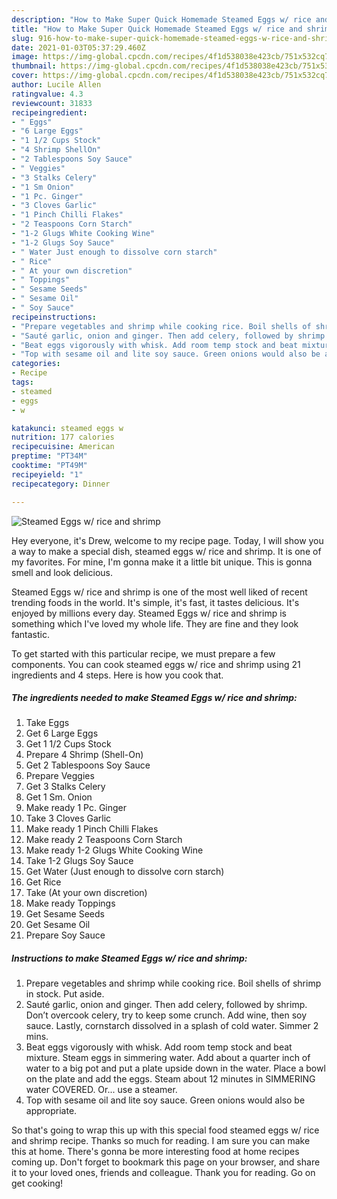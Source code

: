 ```yaml
---
description: "How to Make Super Quick Homemade Steamed Eggs w/ rice and shrimp"
title: "How to Make Super Quick Homemade Steamed Eggs w/ rice and shrimp"
slug: 916-how-to-make-super-quick-homemade-steamed-eggs-w-rice-and-shrimp
date: 2021-01-03T05:37:29.460Z
image: https://img-global.cpcdn.com/recipes/4f1d538038e423cb/751x532cq70/steamed-eggs-w-rice-and-shrimp-recipe-main-photo.jpg
thumbnail: https://img-global.cpcdn.com/recipes/4f1d538038e423cb/751x532cq70/steamed-eggs-w-rice-and-shrimp-recipe-main-photo.jpg
cover: https://img-global.cpcdn.com/recipes/4f1d538038e423cb/751x532cq70/steamed-eggs-w-rice-and-shrimp-recipe-main-photo.jpg
author: Lucile Allen
ratingvalue: 4.3
reviewcount: 31833
recipeingredient:
- " Eggs"
- "6 Large Eggs"
- "1 1/2 Cups Stock"
- "4 Shrimp ShellOn"
- "2 Tablespoons Soy Sauce"
- " Veggies"
- "3 Stalks Celery"
- "1 Sm Onion"
- "1 Pc. Ginger"
- "3 Cloves Garlic"
- "1 Pinch Chilli Flakes"
- "2 Teaspoons Corn Starch"
- "1-2 Glugs White Cooking Wine"
- "1-2 Glugs Soy Sauce"
- " Water Just enough to dissolve corn starch"
- " Rice"
- " At your own discretion"
- " Toppings"
- " Sesame Seeds"
- " Sesame Oil"
- " Soy Sauce"
recipeinstructions:
- "Prepare vegetables and shrimp while cooking rice. Boil shells of shrimp in stock. Put aside."
- "Sauté garlic, onion and ginger. Then add celery, followed by shrimp. Don’t overcook celery, try to keep some crunch. Add wine, then soy sauce. Lastly, cornstarch dissolved in a splash of cold water. Simmer 2 mins."
- "Beat eggs vigorously with whisk. Add room temp stock and beat mixture. Steam eggs in simmering water. Add about a quarter inch of water to a big pot and put a plate upside down in the water. Place a bowl on the plate and add the eggs. Steam about 12 minutes in SIMMERING water COVERED. Or... use a steamer."
- "Top with sesame oil and lite soy sauce. Green onions would also be appropriate."
categories:
- Recipe
tags:
- steamed
- eggs
- w

katakunci: steamed eggs w 
nutrition: 177 calories
recipecuisine: American
preptime: "PT34M"
cooktime: "PT49M"
recipeyield: "1"
recipecategory: Dinner

---
```



![Steamed Eggs w/ rice and shrimp](https://img-global.cpcdn.com/recipes/4f1d538038e423cb/751x532cq70/steamed-eggs-w-rice-and-shrimp-recipe-main-photo.jpg)

Hey everyone, it's Drew, welcome to my recipe page. Today, I will show you a way to make a special dish, steamed eggs w/ rice and shrimp. It is one of my favorites. For mine, I'm gonna make it a little bit unique. This is gonna smell and look delicious.

Steamed Eggs w/ rice and shrimp is one of the most well liked of recent trending foods in the world. It's simple, it's fast, it tastes delicious. It's enjoyed by millions every day. Steamed Eggs w/ rice and shrimp is something which I've loved my whole life. They are fine and they look fantastic.




To get started with this particular recipe, we must prepare a few components. You can cook steamed eggs w/ rice and shrimp using 21 ingredients and 4 steps. Here is how you cook that.

<!--inarticleads1-->

##### The ingredients needed to make Steamed Eggs w/ rice and shrimp:

1. Take  Eggs
1. Get 6 Large Eggs
1. Get 1 1/2 Cups Stock
1. Prepare 4 Shrimp (Shell-On)
1. Get 2 Tablespoons Soy Sauce
1. Prepare  Veggies
1. Get 3 Stalks Celery
1. Get 1 Sm. Onion
1. Make ready 1 Pc. Ginger
1. Take 3 Cloves Garlic
1. Make ready 1 Pinch Chilli Flakes
1. Make ready 2 Teaspoons Corn Starch
1. Make ready 1-2 Glugs White Cooking Wine
1. Take 1-2 Glugs Soy Sauce
1. Get  Water (Just enough to dissolve corn starch)
1. Get  Rice
1. Take  (At your own discretion)
1. Make ready  Toppings
1. Get  Sesame Seeds
1. Get  Sesame Oil
1. Prepare  Soy Sauce




<!--inarticleads2-->

##### Instructions to make Steamed Eggs w/ rice and shrimp:

1. Prepare vegetables and shrimp while cooking rice. Boil shells of shrimp in stock. Put aside.
1. Sauté garlic, onion and ginger. Then add celery, followed by shrimp. Don’t overcook celery, try to keep some crunch. Add wine, then soy sauce. Lastly, cornstarch dissolved in a splash of cold water. Simmer 2 mins.
1. Beat eggs vigorously with whisk. Add room temp stock and beat mixture. Steam eggs in simmering water. Add about a quarter inch of water to a big pot and put a plate upside down in the water. Place a bowl on the plate and add the eggs. Steam about 12 minutes in SIMMERING water COVERED. Or... use a steamer.
1. Top with sesame oil and lite soy sauce. Green onions would also be appropriate.




So that's going to wrap this up with this special food steamed eggs w/ rice and shrimp recipe. Thanks so much for reading. I am sure you can make this at home. There's gonna be more interesting food at home recipes coming up. Don't forget to bookmark this page on your browser, and share it to your loved ones, friends and colleague. Thank you for reading. Go on get cooking!
